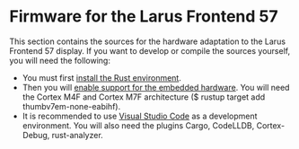Firmware for the Larus Frontend 57
===

This section contains the sources for the hardware adaptation to the Larus Frontend 57 display. If you want to develop or compile the sources yourself, you will need the following:
- You must first [install the Rust environment](https://www.rust-lang.org/tools/install). 
- Then you will [enable support for the embedded hardware](https://docs.rust-embedded.org/book/intro/install.html). You will need the Cortex M4F and Cortex M7F architecture ($ rustup target add thumbv7em-none-eabihf).
- It is recommended to use [Visual Studio Code](https://code.visualstudio.com/) as a development environment. You will also need the plugins Cargo, CodeLLDB, Cortex-Debug, rust-analyzer.

